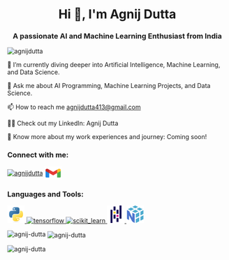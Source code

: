 <h1 align="center">Hi 👋, I'm Agnij Dutta</h1> <h3 align="center">A passionate AI and Machine Learning Enthusiast from India</h3> <p align="left"> <img src="https://komarev.com/ghpvc/?username=agnijdutta&label=Profile%20views&color=0e75b6&style=flat" alt="agnijdutta" /> </p>
🌱 I’m currently diving deeper into Artificial Intelligence, Machine Learning, and Data Science.

💬 Ask me about AI Programming, Machine Learning Projects, and Data Science.

📫 How to reach me agnijdutta413@gmail.com

👨‍💻 Check out my LinkedIn: Agnij Dutta

📄 Know more about my work experiences and journey: Coming soon!

<h3 align="left">Connect with me:</h3> <p align="left"> <a href="https://www.linkedin.com/in/agnij-dutta-718060309/" target="blank"><img align="center" src="https://raw.githubusercontent.com/rahuldkjain/github-profile-readme-generator/master/src/images/icons/Social/linked-in-alt.svg" alt="agnijdutta" height="30" width="40" /></a> <a href="mailto:agnijdutta413@gmail.com" target="blank"><img align="center" src="https://raw.githubusercontent.com/rahuldkjain/github-profile-readme-generator/master/src/images/icons/Social/gmail.svg" alt="agnijdutta" height="30" width="40" /></a> </p> <h3 align="left">Languages and Tools:</h3> <p align="left"> <a href="https://www.python.org" target="_blank" rel="noreferrer"> <img src="https://raw.githubusercontent.com/devicons/devicon/master/icons/python/python-original.svg" alt="python" width="40" height="40"/> </a> <a href="https://www.tensorflow.org" target="_blank" rel="noreferrer"> <img src="https://www.vectorlogo.zone/logos/tensorflow/tensorflow-icon.svg" alt="tensorflow" width="40" height="40"/> </a> <a href="https://scikit-learn.org/" target="_blank" rel="noreferrer"> <img src="https://upload.wikimedia.org/wikipedia/commons/0/05/Scikit_learn_logo_small.svg" alt="scikit_learn" width="40" height="40"/> </a> <a href="https://pandas.pydata.org/" target="_blank" rel="noreferrer"> <img src="https://raw.githubusercontent.com/devicons/devicon/2ae2a900d2f041da66e950e4d48052658d850630/icons/pandas/pandas-original.svg" alt="pandas" width="40" height="40"/> </a> <a href="https://numpy.org/" target="_blank" rel="noreferrer"> <img src="https://raw.githubusercontent.com/devicons/devicon/master/icons/numpy/numpy-original.svg" alt="numpy" width="40" height="40"/> </a> </p> <p><img align="left" src="https://github-readme-stats.vercel.app/api/top-langs?username=agnij-dutta&show_icons=true&locale=en&layout=compact" alt="agnij-dutta" /></p> <p>&nbsp;<img align="center" src="https://github-readme-stats.vercel.app/api?username=agnij-dutta&show_icons=true&locale=en" alt="agnij-dutta" /></p> <p><img align="center" src="https://github-readme-streak-stats.herokuapp.com/?user=agnij-dutta&" alt="agnij-dutta" /></p>
